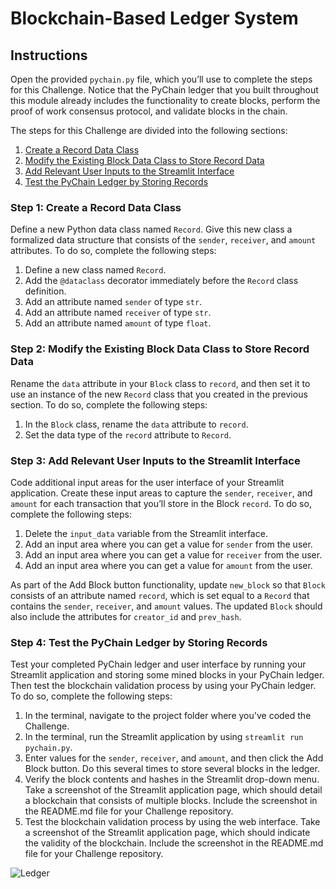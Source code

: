 # Blockchain-Based Ledger System

## Instructions

Open the provided `pychain.py` file, which you’ll use to complete the steps for this Challenge. Notice that the PyChain ledger that you built throughout this module already includes the functionality to create blocks, perform the proof of work consensus protocol, and validate blocks in the chain.

The steps for this Challenge are divided into the following sections:

1. [Create a Record Data Class](#step-1-create-a-record-data-class)
2. [Modify the Existing Block Data Class to Store Record Data](#step-2-modify-the-existing-block-data-class-to-store-record-data)
3. [Add Relevant User Inputs to the Streamlit Interface](#step-3-add-relevant-user-inputs-to-the-streamlit-interface)
4. [Test the PyChain Ledger by Storing Records](#step-4-test-the-pychain-ledger-by-storing-records)

### Step 1: Create a Record Data Class

Define a new Python data class named `Record`. Give this new class a formalized data structure that consists of the `sender`, `receiver`, and `amount` attributes. To do so, complete the following steps:

1. Define a new class named `Record`.
2. Add the `@dataclass` decorator immediately before the `Record` class definition.
3. Add an attribute named `sender` of type `str`.
4. Add an attribute named `receiver` of type `str`.
5. Add an attribute named `amount` of type `float`.

### Step 2: Modify the Existing Block Data Class to Store Record Data

Rename the `data` attribute in your `Block` class to `record`, and then set it to use an instance of the new `Record` class that you created in the previous section. To do so, complete the following steps:

1. In the `Block` class, rename the `data` attribute to `record`.
2. Set the data type of the `record` attribute to `Record`.

### Step 3: Add Relevant User Inputs to the Streamlit Interface

Code additional input areas for the user interface of your Streamlit application. Create these input areas to capture the `sender`, `receiver`, and `amount` for each transaction that you’ll store in the Block `record`. To do so, complete the following steps:

1. Delete the `input_data` variable from the Streamlit interface.
2. Add an input area where you can get a value for `sender` from the user.
3. Add an input area where you can get a value for `receiver` from the user.
4. Add an input area where you can get a value for `amount` from the user.

As part of the Add Block button functionality, update `new_block` so that `Block` consists of an attribute named `record`, which is set equal to a `Record` that contains the `sender`, `receiver`, and `amount` values. The updated `Block` should also include the attributes for `creator_id` and `prev_hash`.

### Step 4: Test the PyChain Ledger by Storing Records

Test your completed PyChain ledger and user interface by running your Streamlit application and storing some mined blocks in your PyChain ledger. Then test the blockchain validation process by using your PyChain ledger. To do so, complete the following steps:

1. In the terminal, navigate to the project folder where you've coded the Challenge.
2. In the terminal, run the Streamlit application by using `streamlit run pychain.py`.
3. Enter values for the `sender`, `receiver`, and `amount`, and then click the Add Block button. Do this several times to store several blocks in the ledger.
4. Verify the block contents and hashes in the Streamlit drop-down menu. Take a screenshot of the Streamlit application page, which should detail a blockchain that consists of multiple blocks. Include the screenshot in the README.md file for your Challenge repository.
5. Test the blockchain validation process by using the web interface. Take a screenshot of the Streamlit application page, which should indicate the validity of the blockchain. Include the screenshot in the README.md file for your Challenge repository.

![Ledger]([C:\Users\brigi\Downloads\Block_Validation.png](https://github.com/blleshi/Blockchain_Based_Ledger_System/blob/main/Ledger.png?raw=true))
